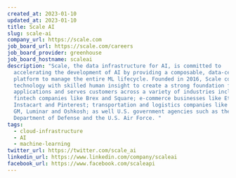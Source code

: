 ```yaml
---
created_at: 2023-01-10
updated_at: 2023-01-10
title: Scale AI
slug: scale-ai
company_url: https://scale.com
job_board_url: https://scale.com/careers
job_board_provider: greenhouse
job_board_hostname: scaleai
description: "Scale, the data infrastructure for AI, is committed to
  accelerating the development of AI by providing a composable, data-centric
  platform to manage the entire ML lifecycle. Founded in 2016, Scale combines ML
  technology with skilled human insight to create a strong foundation for AI
  applications and serves customers across a variety of industries including
  fintech companies like Brex and Square; e-commerce businesses like Etsy,
  Instacart and Pinterest; transportation and logistics companies like Flexport,
  GM, Luminar and Oshkosh; as well U.S. government agencies such as the
  Department of Defense and the U.S. Air Force. "
tags:
  - cloud-infrastructure
  - AI
  - machine-learning
twitter_url: https://twitter.com/scale_ai
linkedin_url: https://www.linkedin.com/company/scaleai
facebook_url: https://www.facebook.com/scaleapi
---
```

